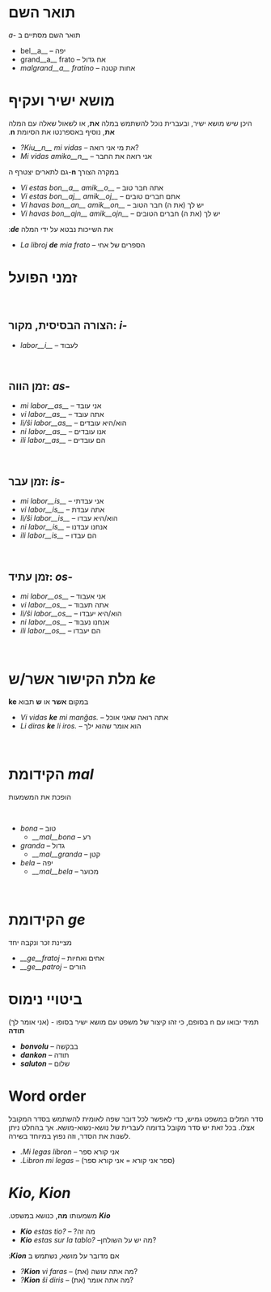 # תואר השם
&#x202b;
תואר השם מסתיים ב *-a* 

- bel__a__ – יפה
- grand__a__ frato – אח גדול
- *malgrand__a__ fratino* – אחות קטנה

# מושא ישיר ועקיף
&#x202b;
היכן שיש מושא ישיר, ובעברית נוכל להשתמש במלה **את**, או לשאול שאלה עם המלה **את**, נוסיף באספרנטו את הסיומת **n**.

- *?Kiu__n__ mi vidas* – את מי אני רואה?
- *Mi vidas amiko__n__* – אני רואה את החבר

גם לתארים יצטרף ה-**n** במקרה הצורך
- *Vi estas bon__a__ amik__o__* – אתה חבר טוב
- *Vi estas bon__aj__ amik__oj__* – אתם חברים טובים
- *Vi havas bon__an__ amik__on__* – יש לך (את ה) חבר הטוב
- *Vi havas bon__ajn__ amik__ojn__* – יש לך (את ה) חברים הטובים

&#x202b;
את השייכות נבטא על ידי המלה  *__de__*:

- *La libroj __de__ mia frato* – הספרים של אחי

# זמני הפועל

&#x202b;
## הצורה הבסיסית, מקור: *i-*
  
- *labor__i__*          – לעבוד

&#x202b;
## זמן הווה: *as-*

- *mi labor__as__*      – אני עובד
- *vi labor__as__*      – אתה עובד
- *li/ŝi labor__as__*   – הוא/היא עובדים
- *ni labor__as__*      – אנו עובדים
- *ili labor__as__*     – הם עובדים

&#x202b;
## זמן עבר: *is-*

- *mi labor__is__*      – אני עבדתי
- *vi labor__is__*      – אתה עבדת
- *li/ŝi labor__is__*   – הוא/היא עבדו
- *ni labor__is__*      – אנחנו עבדנו
- *ili labor__is__*     – הם עבדו

&#x202b;
## זמן עתיד: *os-*

- *mi labor__os__*      – אני אעבוד
- *vi labor__os__*      – אתה תעבוד
- *li/ŝi labor__os__*   – הוא/היא יעבדו
- *ni labor__os__*      – אנחנו נעבוד
- *ili labor__os__*     – הם יעבדו

&#x202b;
# מלת הקישור אשר/ש *ke*

&#x202b;
במקום **אשר** או **ש** תבוא **ke**

- *Vi vidas __ke__ mi manĝas.* – אתה רואה שאני אוכל
- *Li diras __ke__ li iros.* – הוא אומר שהוא ילך

&#x202b;
# הקידומת *mal*

הופכת את המשמעות

&#x202b;
- *bona* – טוב
  - *__mal__bona* – רע
- *granda* – גדול
  - *__mal__granda* – קטן
- *bela* – יפה
  - *__mal__bela* – מכוער

&#x202b;
# הקידומת *ge*

מציינת זכר ונקבה יחד

- *__ge__fratoj* – אחים ואחיות
- *__ge__patroj* – הורים

# ביטויי נימוס

&#x202b;
תמיד יבואו עם n בסופם, כי זהו קיצור של משפט עם מושא ישיר בסופו - (אני אומר לך) **תודה**
- *__bonvolu__* – בבקשה
- *__dankon__* – תודה
- *__saluton__* – שלום

# Word order

סדר המלים במשפט גמיש, כדי לאפשר לכל דובר שפה לאומית להשתמש בסדר המקובל אצלו. בכל זאת יש סדר מקובל בדומה לעברית של נושא-נשוא-מושא. אך בהחלט ניתן לשנות את הסדר, וזה נפוץ במיוחד בשירה.

- *.Mi legas libron* – אני קורא ספר
- *.Libron mi legas* – (ספר אני קורא = אני קורא ספר)

# *Kio, Kion*

&#x202b;
*__Kio__* משמעותו **מה**, כנושא במשפט.

- *__Kio__ estas tio?* – ?מה זה
- *__Kio__ estas sur la tablo?* –מה יש על השולחן?

&#x202b;
אם מדובר על מושא, נשתמש ב *__Kion__*:

- *?__Kion__ vi faras* – (את) מה אתה עושה?
- *?__Kion__ ŝi diris* – (את) מה אתה אומר?
